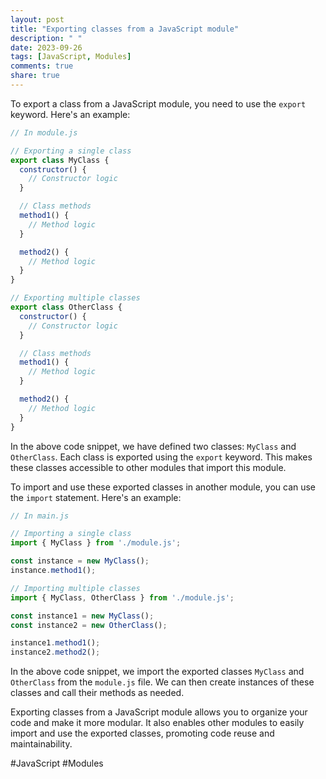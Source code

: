 ```yaml
---
layout: post
title: "Exporting classes from a JavaScript module"
description: " "
date: 2023-09-26
tags: [JavaScript, Modules]
comments: true
share: true
---
```


To export a class from a JavaScript module, you need to use the `export` keyword. Here's an example:

```javascript
// In module.js

// Exporting a single class
export class MyClass {
  constructor() {
    // Constructor logic
  }

  // Class methods
  method1() {
    // Method logic
  }

  method2() {
    // Method logic
  }
}

// Exporting multiple classes
export class OtherClass {
  constructor() {
    // Constructor logic
  }

  // Class methods
  method1() {
    // Method logic
  }

  method2() {
    // Method logic
  }
}
```

In the above code snippet, we have defined two classes: `MyClass` and `OtherClass`. Each class is exported using the `export` keyword. This makes these classes accessible to other modules that import this module. 

To import and use these exported classes in another module, you can use the `import` statement. Here's an example:

```javascript
// In main.js

// Importing a single class
import { MyClass } from './module.js';

const instance = new MyClass();
instance.method1();

// Importing multiple classes
import { MyClass, OtherClass } from './module.js';

const instance1 = new MyClass();
const instance2 = new OtherClass();

instance1.method1();
instance2.method2();
```

In the above code snippet, we import the exported classes `MyClass` and `OtherClass` from the `module.js` file. We can then create instances of these classes and call their methods as needed.

Exporting classes from a JavaScript module allows you to organize your code and make it more modular. It also enables other modules to easily import and use the exported classes, promoting code reuse and maintainability.

#JavaScript #Modules